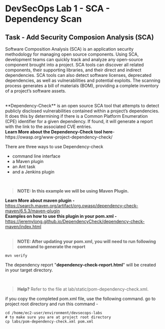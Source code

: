 # DevSecOps Lab 1 - SCA - Dependency Scan

## Task - Add Security Composion Analysis (SCA)

Software Composition Analysis (SCA) is an application security methodology for managing open source components. Using SCA, development teams can quickly track and analyze any open-source component brought into a project. SCA tools can discover all related components, their supporting libraries, and their direct and indirect dependencies. SCA tools can also detect software licenses, deprecated dependencies, as well as vulnerabilities and potential exploits. The scanning process generates a bill of materials (BOM), providing a complete inventory of a project’s software assets.
<p>
<br>
**Dependency-Check** is an open source SCA tool that attempts to detect publicly disclosed vulnerabilities contained within a project’s dependencies. It does this by determining if there is a Common Platform Enumeration (CPE) identifier for a given dependency. If found, it will generate a report with the link to the associated CVE entries.
<br>
<b>Learn More about the Dependency-Check tool here</b>-   https://owasp.org/www-project-dependency-check/
<br>

There are three ways to use Dependency-check <br>
  
- command line interface
- a Maven plugin
- an Ant task
- and a Jenkins plugin
<br>

> **NOTE: In this example we will be using Maven Plugin.**

<b>Learn More about maven plugin -</b> <br> https://search.maven.org/artifact/org.owasp/dependency-check-maven/6.5.3/maven-plugin 
<br>
**Examples on how to use this plugin in your pom.xml -**   
https://jeremylong.github.io/DependencyCheck/dependency-check-maven/index.html
<br>
<br>

  > **NOTE: After updating your pom.xml, you will need to run following command to generate the report**
  
`mvn verify`


The dependency report "**dependency-check-report.html**" will be created in your target directory.

  <br>

> **Help?** Refer to the file at lab/static/pom-dependency-check.xml. 
  
if you copy the completed pom.xml file, use the following command.
go to project root directory and run this command - 
```
cd /home/ec2-user/environment/devsecops-labs
# to make sure you are at project root directory
cp labs/pom-dependency-check.xml pom.xml
```
